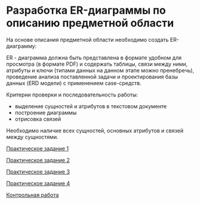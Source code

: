 # Разработка ER-диаграммы по описанию предметной области

На основе описания предметной области необходимо создать ER-диаграмму:

ER - диаграмма должна быть представлена в формате удобном для просмотра (в формате PDF) 
и содержать таблицы, связи между ними, атрибуты и ключи (типами данных на данном этапе можно пренебречь),
проведение анализа поставленной задачи и проектирования базы данных (ERD модели) с применением case-средств.

Критерии проверки и последовательность работы: 
* выделение сущностей и атрибутов в текстовом документе
* построение диаграммы
* отрисовка связей

Необходимо наличие всех сущностей, основных атрибутов и связей между сущностями.

[Практическое задание 1](er_test1.md)

[Практическое задание 2](er_test3.md)

[Практическое задание 3](er_test2.md)

[Практическое задание 4](er_test4.md)

[Контрольная работа](er_ctrl.md)
